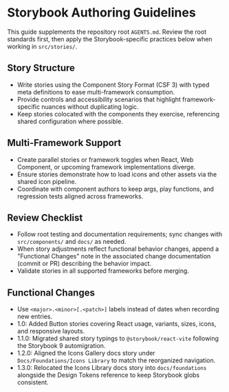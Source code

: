 # Storybook Authoring Guidelines

This guide supplements the repository root `AGENTS.md`. Review the root standards first, then apply the Storybook-specific practices below when working in `src/stories/`.

## Story Structure
- Write stories using the Component Story Format (CSF 3) with typed meta definitions to ease multi-framework consumption.
- Provide controls and accessibility scenarios that highlight framework-specific nuances without duplicating logic.
- Keep stories colocated with the components they exercise, referencing shared configuration where possible.

## Multi-Framework Support
- Create parallel stories or framework toggles when React, Web Component, or upcoming framework implementations diverge.
- Ensure stories demonstrate how to load icons and other assets via the shared icon pipeline.
- Coordinate with component authors to keep args, play functions, and regression tests aligned across frameworks.

## Review Checklist
- Follow root testing and documentation requirements; sync changes with `src/components/` and `docs/` as needed.
- When story adjustments reflect functional behavior changes, append a "Functional Changes" note in the associated change documentation (commit or PR) describing the behavior impact.
- Validate stories in all supported frameworks before merging.

## Functional Changes
- Use `<major>.<minor>[.<patch>]` labels instead of dates when recording new entries.
- 1.0: Added Button stories covering React usage, variants, sizes, icons, and responsive layouts.
- 1.1.0: Migrated shared story typings to `@storybook/react-vite` following the Storybook 9 automigration.
- 1.2.0: Aligned the Icons Gallery docs story under `Docs/Foundations/Icons Library` to match the reorganized navigation.
- 1.3.0: Relocated the Icons Library docs story into `docs/foundations` alongside the Design Tokens reference to keep Storybook globs consistent.
